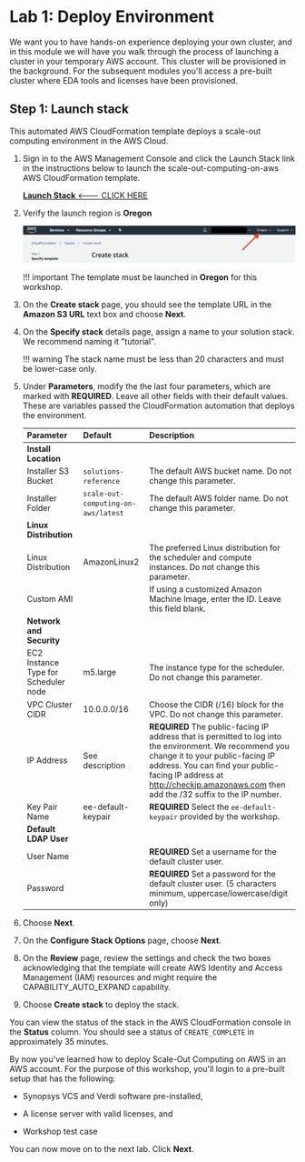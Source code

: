 # Lab 1: Deploy Environment

We want you to have hands-on experience deploying your own cluster, and in this module we will have you walk through the process of launching a cluster in your temporary AWS account.  This cluster will be provisioned in the background. For the subsequent modules you'll access a pre-built cluster where EDA tools and licenses have been provisioned. 

## Step 1: Launch stack

This automated AWS CloudFormation template deploys a scale-out computing environment in the AWS Cloud.

1. Sign in to the AWS Management Console and click the Launch Stack link in the instructions below to launch the scale-out-computing-on-aws AWS CloudFormation template.

    [**Launch Stack** <--- CLICK HERE](https://console.aws.amazon.com/cloudformation/home?region=us-west-2#/stacks/new?&templateURL=https://s3.amazonaws.com/solutions-reference/scale-out-computing-on-aws/latest/scale-out-computing-on-aws.template)

1. Verify the launch region is **Oregon**

    ![](../imgs/verify-region.png)

    !!! important
        The template must be launched in **Oregon** for this workshop.

1. On the **Create stack** page, you should see the template URL in the **Amazon S3 URL** text box and choose **Next**.

1. On the **Specify stack** details page, assign a name to your solution stack. We recommend naming it "tutorial".

    !!! warning
         The stack name must be less than 20 characters and must be lower-case only.

1. Under **Parameters**, modify the the last four parameters, which are marked with **REQUIRED**.  Leave all other fields with their default values.  These are variables passed the CloudFormation automation that deploys the environment.

    |Parameter|Default|Description
    ----------|-------|-----------
    |**Install Location**|
    |Installer S3 Bucket|`solutions-reference`|The default AWS bucket name. Do not change this parameter.
    |Installer Folder|`scale-out-computing-on-aws/latest`|The default AWS folder name. Do not change this parameter.
    |**Linux Distribution**|
    |Linux Distribution|AmazonLinux2|The preferred Linux distribution for the scheduler and compute instances.  Do not change this parameter.
    |Custom AMI|<Optional input>|If using a customized Amazon Machine Image, enter the ID. Leave this field blank.
    |**Network and Security**|
    |EC2 Instance Type for Scheduler node|m5.large|The instance type for the scheduler.  Do not change this parameter.
    |VPC Cluster CIDR|10.0.0.0/16|Choose the CIDR (/16) block for the VPC. Do not change this parameter.
    |IP Address|See description|**REQUIRED** The public-facing IP address that is permitted to log into the environment.  We recommend you change it to your public-facing IP address. You can find your public-facing IP address at http://checkip.amazonaws.com then add the /32 suffix to the IP number. 
    |Key Pair Name|ee-default-keypair|**REQUIRED** Select the `ee-default-keypair` provided by the workshop.
    |**Default LDAP User**|
    |User Name|<Requires input>|**REQUIRED** Set a username for the default cluster user.
    |Password|<Requires input>|**REQUIRED** Set a password for the default cluster user. (5 characters minimum, uppercase/lowercase/digit only)

1. Choose **Next**.

1. On the **Configure Stack Options** page, choose **Next**.

1. On the **Review** page, review the settings and check the two boxes acknowledging that the template will create AWS Identity and Access Management (IAM) resources and might require the CAPABILITY_AUTO_EXPAND capability.

1. Choose **Create stack** to deploy the stack.

You can view the status of the stack in the AWS CloudFormation console in the **Status** column. You should see a status of `CREATE_COMPLETE` in approximately 35 minutes.

By now you've learned how to deploy Scale-Out Computing on AWS in an AWS account. For the purpose of this workshop, you'll login to a pre-built setup that has the following:

* Synopsys VCS and Verdi software pre-installed,

* A license server with valid licenses, and

* Workshop test case

You can now move on to the next lab. Click **Next**.
